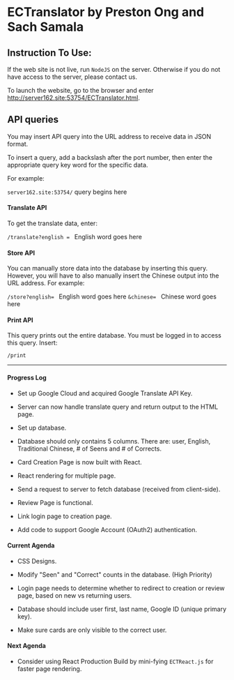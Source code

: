 # ECTranslator by Preston Ong and Sach Samala

## Instruction To Use:

If the web site is not live, run `NodeJS` on the server. Otherwise if you do not have access to the server, please contact us.

To launch the website, go to the browser and enter http://server162.site:53754/ECTranslator.html.

## API queries

You may insert API query into the URL address to receive data in JSON format.

To insert a query, add a backslash after the port number, then enter the appropriate query key word for the specific data.

For example:

`server162.site:53754/` query begins here

#### Translate API

To get the translate data, enter:

`/translate?english = ` English word goes here

#### Store API

You can manually store data into the database by inserting this query. However, you will have to also manually insert the Chinese output into the URL address. For example:

`/store?english= ` English word goes here `&chinese= ` Chinese word goes here

#### Print API

This query prints out the entire database. You must be logged in to access this query. Insert:

`/print`

------------------

#### Progress Log

- Set up Google Cloud and acquired Google Translate API Key.

- Server can now handle translate query and return output to the HTML page.

- Set up database.

- Database should only contains 5 columns. There are: user, English, Traditional Chinese, # of Seens and # of Corrects.

- Card Creation Page is now built with React.

- React rendering for multiple page.

- Send a request to server to fetch database (received from client-side).

- Review Page is functional.

- Link login page to creation page.

- Add code to support Google Account (OAuth2) authentication.

#### Current Agenda

- CSS Designs.

- Modify "Seen" and "Correct" counts in the database. (High Priority)

- Login page needs to determine whether to redirect to creation or review page, based on new vs returning users.

- Database should include user first, last name, Google ID (unique primary key).

- Make sure cards are only visible to the correct user.

#### Next Agenda

- Consider using React Production Build by mini-fying `ECTReact.js` for faster page rendering.
